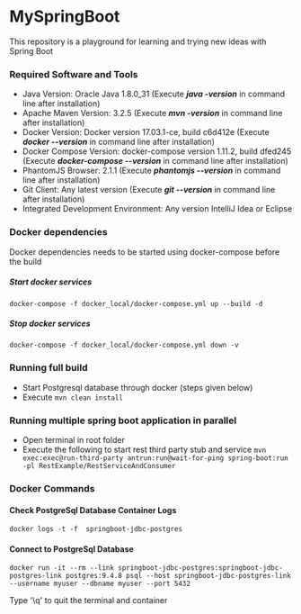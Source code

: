 # MySpringBoot
This repository is a playground for learning and trying new ideas with Spring Boot

### Required Software and Tools
* Java Version: Oracle Java 1.8.0_31 (Execute **_java -version_** in command line after installation)
* Apache Maven Version: 3.2.5 (Execute **_mvn -version_** in command line after installation)
* Docker Version: Docker version 17.03.1-ce, build c6d412e (Execute **_docker --version_** in command line after installation)
* Docker Compose Version: docker-compose version 1.11.2, build dfed245 (Execute **_docker-compose --version_** in command line after installation)
* PhantomJS Browser: 2.1.1 (Execute **_phantomjs --version_** in command line after installation)
* Git Client: Any latest version (Execute **_git --version_** in command line after installation)
* Integrated Development Environment: Any version IntelliJ Idea or Eclipse

### Docker dependencies
Docker dependencies needs to be started using docker-compose before the build
##### Start docker services
```
docker-compose -f docker_local/docker-compose.yml up --build -d
```
##### Stop docker services
```
docker-compose -f docker_local/docker-compose.yml down -v
```

### Running full build
* Start Postgresql database through docker (steps given below)
* Execute ```mvn clean install```

### Running multiple spring boot application in parallel
* Open terminal in root folder
* Execute the following to start rest third party stub and service ```mvn exec:exec@run-third-party antrun:run@wait-for-ping spring-boot:run -pl RestExample/RestServiceAndConsumer```

### Docker Commands
#### Check PostgreSql Database Container Logs
```
docker logs -t -f  springboot-jdbc-postgres
```
#### Connect to PostgreSql Database
```
docker run -it --rm --link springboot-jdbc-postgres:springboot-jdbc-postgres-link postgres:9.4.8 psql --host springboot-jdbc-postgres-link --username myuser --dbname myuser --port 5432
```
Type '\q' to quit the terminal and container